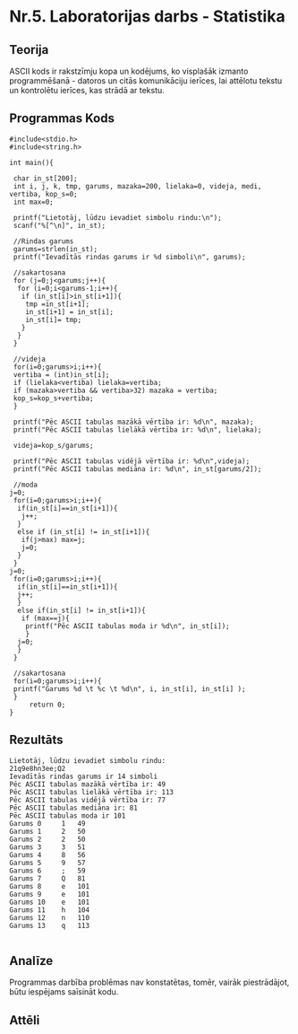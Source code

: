 # Nr.5. Laboratorijas darbs - Statistika

## Teorija

ASCII kods ir rakstzīmju kopa un kodējums, ko visplašāk izmanto programmēšanā - datoros un citās komunikāciju ierīces, lai attēlotu tekstu un kontrolētu ierīces, kas strādā ar tekstu. 

## Programmas Kods 
``` 
#include<stdio.h>
#include<string.h>

int main(){

 char in_st[200];
 int i, j, k, tmp, garums, mazaka=200, lielaka=0, videja, medi, vertiba, kop_s=0;
 int max=0;

 printf("Lietotāj, lūdzu ievadiet simbolu rindu:\n");
 scanf("%[^\n]", in_st);

 //Rindas garums
 garums=strlen(in_st);
 printf("Ievadītās rindas garums ir %d simboli\n", garums);

 //sakartosana
 for (j=0;j<garums;j++){
  for (i=0;i<garums-1;i++){
   if (in_st[i]>in_st[i+1]){
    tmp =in_st[i+1];
    in_st[i+1] = in_st[i];
    in_st[i]= tmp;
   }
  }
 }

 //videja
 for(i=0;garums>i;i++){
 vertiba = (int)in_st[i];
 if (lielaka<vertiba) lielaka=vertiba;
 if (mazaka>vertiba && vertiba>32) mazaka = vertiba;
 kop_s=kop_s+vertiba;
 }

 printf("Pēc ASCII tabulas mazākā vērtība ir: %d\n", mazaka);
 printf("Pēc ASCII tabulas lielākā vērtība ir: %d\n", lielaka);

 videja=kop_s/garums;

 printf("Pēc ASCII tabulas vidējā vērtība ir: %d\n",videja);
 printf("Pēc ASCII tabulas mediāna ir: %d\n", in_st[garums/2]);

 //moda
j=0;
 for(i=0;garums>i;i++){
  if(in_st[i]==in_st[i+1]){
   j++;
  }
  else if (in_st[i] != in_st[i+1]){
   if(j>max) max=j;
   j=0;
  }
 }
j=0;
 for(i=0;garums>i;i++){
  if(in_st[i]==in_st[i+1]){
  j++;
  }
  else if(in_st[i] != in_st[i+1]){
   if (max==j){
    printf("Pēc ASCII tabulas moda ir %d\n", in_st[i]);
    }
  j=0;
  }
 }

 //sakartosana
 for(i=0;garums>i;i++){
 printf("Garums %d \t %c \t %d\n", i, in_st[i], in_st[i] );
 }
	 return 0;
}
```

## Rezultāts
```
Lietotāj, lūdzu ievadiet simbolu rindu:
21q9e8hn3ee;Q2
Ievadītās rindas garums ir 14 simboli
Pēc ASCII tabulas mazākā vērtība ir: 49
Pēc ASCII tabulas lielākā vērtība ir: 113
Pēc ASCII tabulas vidējā vērtība ir: 77
Pēc ASCII tabulas mediāna ir: 81
Pēc ASCII tabulas moda ir 101
Garums 0 	 1 	 49
Garums 1 	 2 	 50
Garums 2 	 2 	 50
Garums 3 	 3 	 51
Garums 4 	 8 	 56
Garums 5 	 9 	 57
Garums 6 	 ; 	 59
Garums 7 	 Q 	 81
Garums 8 	 e 	 101
Garums 9 	 e 	 101
Garums 10 	 e 	 101
Garums 11 	 h 	 104
Garums 12 	 n 	 110
Garums 13 	 q 	 113


```
## Analīze
Programmas darbība problēmas nav konstatētas, tomēr, vairāk piestrādājot, būtu iespējams saīsināt kodu.

## Attēli
